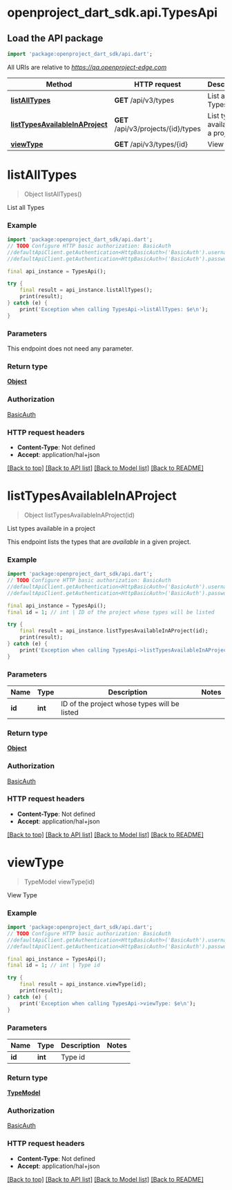 # openproject_dart_sdk.api.TypesApi

## Load the API package
```dart
import 'package:openproject_dart_sdk/api.dart';
```

All URIs are relative to *https://qa.openproject-edge.com*

Method | HTTP request | Description
------------- | ------------- | -------------
[**listAllTypes**](TypesApi.md#listalltypes) | **GET** /api/v3/types | List all Types
[**listTypesAvailableInAProject**](TypesApi.md#listtypesavailableinaproject) | **GET** /api/v3/projects/{id}/types | List types available in a project
[**viewType**](TypesApi.md#viewtype) | **GET** /api/v3/types/{id} | View Type


# **listAllTypes**
> Object listAllTypes()

List all Types



### Example
```dart
import 'package:openproject_dart_sdk/api.dart';
// TODO Configure HTTP basic authorization: BasicAuth
//defaultApiClient.getAuthentication<HttpBasicAuth>('BasicAuth').username = 'YOUR_USERNAME'
//defaultApiClient.getAuthentication<HttpBasicAuth>('BasicAuth').password = 'YOUR_PASSWORD';

final api_instance = TypesApi();

try {
    final result = api_instance.listAllTypes();
    print(result);
} catch (e) {
    print('Exception when calling TypesApi->listAllTypes: $e\n');
}
```

### Parameters
This endpoint does not need any parameter.

### Return type

[**Object**](Object.md)

### Authorization

[BasicAuth](../README.md#BasicAuth)

### HTTP request headers

 - **Content-Type**: Not defined
 - **Accept**: application/hal+json

[[Back to top]](#) [[Back to API list]](../README.md#documentation-for-api-endpoints) [[Back to Model list]](../README.md#documentation-for-models) [[Back to README]](../README.md)

# **listTypesAvailableInAProject**
> Object listTypesAvailableInAProject(id)

List types available in a project

This endpoint lists the types that are *available* in a given project.

### Example
```dart
import 'package:openproject_dart_sdk/api.dart';
// TODO Configure HTTP basic authorization: BasicAuth
//defaultApiClient.getAuthentication<HttpBasicAuth>('BasicAuth').username = 'YOUR_USERNAME'
//defaultApiClient.getAuthentication<HttpBasicAuth>('BasicAuth').password = 'YOUR_PASSWORD';

final api_instance = TypesApi();
final id = 1; // int | ID of the project whose types will be listed

try {
    final result = api_instance.listTypesAvailableInAProject(id);
    print(result);
} catch (e) {
    print('Exception when calling TypesApi->listTypesAvailableInAProject: $e\n');
}
```

### Parameters

Name | Type | Description  | Notes
------------- | ------------- | ------------- | -------------
 **id** | **int**| ID of the project whose types will be listed | 

### Return type

[**Object**](Object.md)

### Authorization

[BasicAuth](../README.md#BasicAuth)

### HTTP request headers

 - **Content-Type**: Not defined
 - **Accept**: application/hal+json

[[Back to top]](#) [[Back to API list]](../README.md#documentation-for-api-endpoints) [[Back to Model list]](../README.md#documentation-for-models) [[Back to README]](../README.md)

# **viewType**
> TypeModel viewType(id)

View Type



### Example
```dart
import 'package:openproject_dart_sdk/api.dart';
// TODO Configure HTTP basic authorization: BasicAuth
//defaultApiClient.getAuthentication<HttpBasicAuth>('BasicAuth').username = 'YOUR_USERNAME'
//defaultApiClient.getAuthentication<HttpBasicAuth>('BasicAuth').password = 'YOUR_PASSWORD';

final api_instance = TypesApi();
final id = 1; // int | Type id

try {
    final result = api_instance.viewType(id);
    print(result);
} catch (e) {
    print('Exception when calling TypesApi->viewType: $e\n');
}
```

### Parameters

Name | Type | Description  | Notes
------------- | ------------- | ------------- | -------------
 **id** | **int**| Type id | 

### Return type

[**TypeModel**](TypeModel.md)

### Authorization

[BasicAuth](../README.md#BasicAuth)

### HTTP request headers

 - **Content-Type**: Not defined
 - **Accept**: application/hal+json

[[Back to top]](#) [[Back to API list]](../README.md#documentation-for-api-endpoints) [[Back to Model list]](../README.md#documentation-for-models) [[Back to README]](../README.md)

